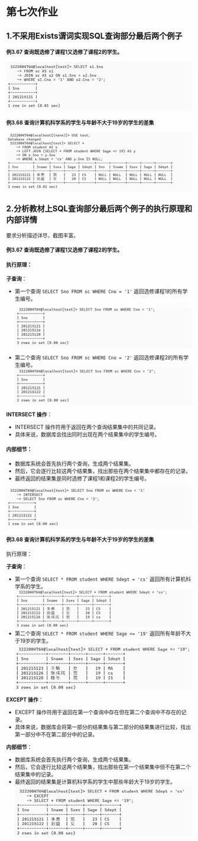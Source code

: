 # 第七次作业

## 1.不采用Exists谓词实现SQL查询部分最后两个例子 

#### 例3.67 查询既选修了课程1又选修了课程2的学生。

![{95A229D3-A664-4201-9B73-9753846E5DB1}](./../img/{95A229D3-A664-4201-9B73-9753846E5DB1}.png)

#### 例3.68 查询计算机科学系的学生与年龄不大于19岁的学生的差集

![{5F4255C8-0498-4D01-AF7C-A304EA4FED4E}](./../img/{5F4255C8-0498-4D01-AF7C-A304EA4FED4E}.png)



## 2.分析教材上SQL查询部分最后两个例子的执行原理和内部详情

要求分析描述详尽，截图丰富。

#### 例3.67 查询既选修了课程1又选修了课程2的学生。

#### 执行原理：

**子查询**：

- 第一个查询 `SELECT Sno FROM sc WHERE Cno = '1'` 返回选修课程1的所有学生编号。

  ![{CF8D9DE7-A13C-48BC-BFFF-CA9BABB24CD0}](./../img/{CF8D9DE7-A13C-48BC-BFFF-CA9BABB24CD0}.png)

- 第二个查询 `SELECT Sno FROM sc WHERE Cno = '2'` 返回选修课程2的所有学生编号。
  ![{918299D2-334E-4E58-8DDF-68B80E102E04}](./../img/{918299D2-334E-4E58-8DDF-68B80E102E04}.png)

**INTERSECT 操作**：

- INTERSECT 操作符用于返回在两个查询结果集中的共同记录。
- 具体来说，数据库会找出同时出现在两个结果集中的学生编号。

#### 内部细节：

- 数据库系统会首先执行两个查询，生成两个结果集。
- 然后，它会逐行比较这两个结果集，找出那些在两个结果集中都存在的记录。
- 最终返回的结果集是同时选修了课程1和课程2的学生编号。

![{37FD8B50-D558-4133-B182-DEE690A6FD1C}](./../img/{37FD8B50-D558-4133-B182-DEE690A6FD1C}.png)

#### 例3.68 查询计算机科学系的学生与年龄不大于19岁的学生的差集

执行原理：

**子查询**：

- 第一个查询 `SELECT * FROM student WHERE Sdept = 'cs'` 返回所有计算机科学系的学生。
  ![{2C5F98BD-81F2-49A6-8A9E-1A67B9B42126}](./../img/{2C5F98BD-81F2-49A6-8A9E-1A67B9B42126}.png)
- 第二个查询 `SELECT * FROM student WHERE Sage <= '19'` 返回所有年龄不大于19岁的学生。
  ![{47D89B66-D707-4A02-9CD6-E3A602BE6465}](./../img/{47D89B66-D707-4A02-9CD6-E3A602BE6465}.png)

**EXCEPT 操作**：

- EXCEPT 操作符用于返回在第一个查询中存在但在第二个查询中不存在的记录。
- 具体来说，数据库会将第一部分的结果集与第二部分的结果集进行比较，找出第一部分中不在第二部分中的记录。

**内部细节**：

- 数据库系统会首先执行两个查询，生成两个结果集。
- 然后，它会逐行比较这两个结果集，找出那些在第一个结果集中但不在第二个结果集中的记录。
- 最终返回的结果集是计算机科学系的学生中那些年龄大于19岁的学生。
  ![{9D89DDCF-6EDF-4FEA-96B7-5EEDC825F761}](./../img/{9D89DDCF-6EDF-4FEA-96B7-5EEDC825F761}.png)